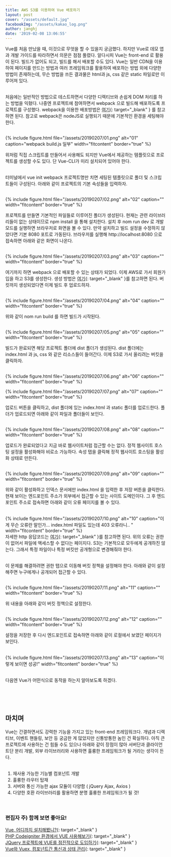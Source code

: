 ```yaml
---
title: AWS S3를 이용하여 Vue 배포하기
layout: post
cover: "/assets/default.jpg"
facebookImg: "/assets/kakao_log.png"
author: janghj
date: '2019-02-08 13:06:55'
---
```


Vue를 처음 만났을 때, 이것으로 무엇을 할 수 있을지 궁금했다. 하지만 Vue로 데모 앱과 개발 가이드를 따라하면서 의문은 점점 풀렸다. 알다시피 Vue는 front-end 로 활용이 된다. 빌드가 없어도 되고, 빌드를 해서 배포할 수도 있다. Vue는 일반 CDN을 이용하여 페이지를 만드는 방법과 여러 프레임워크를 활용하여 배포하는 방법 외에 다양한 방법이 존재하는데, 무슨 방법을 쓰든 결과물은 html과 js, css 같은 static 파일로만 이루어져 있다. <br><br> 

처음에는 일반적인 방법으로 테스트하면서 다양한 디렉티브와 손쉽게 DOM 처리를 하는 방법을 익혔다. 나중엔 프로젝트에 참여하면서 webpack 으로 빌드해 배포하도록 프로젝트를 구성했다. webpack을 이용한 배포방법은  [여기](https://kr.vuejs.org/v2/guide/installation.html#%EA%B0%9C%EB%B0%9C-vs-%EB%B0%B0%ED%8F%AC-%EB%AA%A8%EB%93%9C){: target="_blank" } 를 참고하면 된다. 참고로 webpack은 nodeJS로 실행되기 때문에 기본적인 환경을 세팅해야 한다.<br><br>

{% include figure.html file="/assets/20190207/01.png" alt="01" caption="webpack build.js 일부" width="fitcontent" border="true" %} 

위처럼 직접 스크립트를 만들어서 사용해도 되지만 Vue에서 제공하는 템플릿으로 프로젝트를 생성할 수도 있다. 단 Vue-CLI가 미리 설치되어 있어야 한다.<br><br>

터미널에서 vue init webpack 프로젝트명만 치면 세팅된 템플릿으로 폴더 및 스크립트들이 구성된다. 아래와 같이 프로젝트의 기본 속성들을 입력하자.<br><br>

{% include figure.html file="/assets/20190207/02.png" alt="02" caption="" width="fitcontent" border="true" %}<br>

프로젝트를 만들면 기본적인 파일들로 이루어진 폴더가 생성된다. 현재는 관련 라이브러리들이 없는 상태이므로  npm install 을 통해 설치한다. 설치 후 nom run dev 로 개발모드를 실행하면 브라우저로 화면을 볼 수 있다. 만약 설치하고 빌드 설정을 수정하지 않았다면 기본 8080 포트로 가동된다. 브라우저를 실행해 http://localhost:8080 으로 접속하면 아래와 같은 화면이 나온다. <br><br>

{% include figure.html file="/assets/20190207/03.png" alt="03" caption="" width="fitcontent" border="true" %}<br>

여기까지 하면 webpack 으로 배포할 수 있는 상태가 되었다. 이제 AWS로 가서 회원가입을 하고 S3를 생성한다.  생성 방법은 [여기](https://docs.aws.amazon.com/ko_kr/AmazonS3/latest/user-guide/create-bucket.html){: target="_blank" }를 참고하면 된다. 버킷까지 생성되었다면 이제 빌드 후 업로드하자. <br><br>

{% include figure.html file="/assets/20190207/04.png" alt="04" caption="" width="fitcontent" border="true" %}

위와 같이 nom run build 를 하면 빌드가 시작된다. <br><br>

{% include figure.html file="/assets/20190207/05.png" alt="05" caption="" width="fitcontent" border="true" %}

빌드가 완료되면 해당 프로젝트 폴더에 dist 폴더가 생성된다. dist 폴더에는 index.html 과 js, css 와 같은 리소스들이 들어간다. 이제 S3로 가서 올리려는 버킷을 클릭하자.<br><br>

{% include figure.html file="/assets/20190207/06.png" alt="06" caption="" width="fitcontent" border="true" %}

{% include figure.html file="/assets/20190207/07.png" alt="07" caption="" width="fitcontent" border="true" %}

업로드 버튼을 클릭하고, dist 폴더에 있는 index.html 과 static 폴더를 업로드한다. 폴더가 업로드되면 아래와 같이 파일과 폴더들이 보인다.<br><br>

{% include figure.html file="/assets/20190207/08.png" alt="08" caption="" width="fitcontent" border="true" %}

업로드가 완료되었다고 지금 바로 웹사이트처럼 접근할 수는 없다. 정적 웹사이트 호스팅 설정을 활성화해야 비로소 가능하다. 속성 탭을 클릭해 정적 웹사이트 호스팅을 활성화 상태로 만든다. <br><br>

{% include figure.html file="/assets/20190207/09.png" alt="09" caption="" width="fitcontent" border="true" %}

위와 같이 활성화하고 인덱스 문서에만 index.html 을 입력한 후 저장 버튼을 클릭한다. 현재 보이는 엔드포인트 주소가 외부에서 접근할 수 있는 사이트 도메인이다. 그 후 엔드포인트 주소로 접속하면 아래와 같이 오류 페이지를 볼 수 있다. <br><br>

{% include figure.html file="/assets/20190207/10.png" alt="10" caption="이게 무슨 오류란 말인가…  index.html 파일도 있는데 403 오류라니.. " width="fitcontent" border="true" %} 
<br>
자세한 http 응답코드는  [여기](https://ko.wikipedia.org/wiki/HTTP_%EC%83%81%ED%83%9C_%EC%BD%94%EB%93%9C){: target="_blank" }를 참고하면 된다. 위의 오류는 권한이 없어서 파일에 액세스할 수 없다는 페이지다.  S3는 기본적으로 모두에게 공개하진 않는다. 그래서 특정 파일이나 특정 버킷만 공개형으로 변경해줘야 한다. <br><br>

이 문제를 해결하려면 권한 탭으로 이동해 버킷 정책을 설정해야 한다. 아래와 같이 설정해주면 누구에게나 공개되어 접근할 수 있다.<br><br>

{% include figure.html file="/assets/20190207/11.png" alt="11" caption="" width="fitcontent" border="true" %}

위 내용을 아래와 같이 버킷 정책으로 설정한다. <br><br>

{% include figure.html file="/assets/20190207/12.png" alt="12" caption="" width="fitcontent" border="true" %}

설정을 저장한 후 다시 엔드포인트로 접속하면 아래와 같이 로컬에서 보였던 페이지가 보인다. <br><br>

{% include figure.html file="/assets/20190207/13.png" alt="13" caption="이렇게 보이면 성공!" width="fitcontent" border="true" %} 

<br>
다음엔 Vue가 어떤식으로 동작을 하는지 알아보도록 하겠다.

<br><br><br>

## 마치며
Vue는 간결하면서도 강력한 기능을 가지고 있는 front-end 프레임워크다. 개념과 디렉티브, 이벤트 핸들링, 보안 등 궁금한 게 많았지만 신통방통한 놈인 건 확실하다. 아직 큰 프로젝트에 사용하는 건 힘들 수도 있으나 아래와 같이 장점이 많아 서버단과 클라이언트단 분리 개발, 외부 라이브러리와 사용하면 훌륭한 프레임워크가 될 거라는 생각이 든다.<br><br>
 
1. 재사용 가능한 기능별 컴포넌트 개발
2. 훌륭한 라우터 탑재
3. 서버와 통신 가능한 ajax 모듈이 다양함 ( jQuery Ajax, Axios )
4. 다양한 호환 라이브러리를 활용하면 분명 훌륭한 프레임워크가 될 것!
<br><br><br>


### 편집자 주) 함께 보면 좋아요!
[Vue, 어디까지 설치해봤니?](http://labs.brandi.co.kr/2018/05/03/kwakjs.html){: target="_blank" }<br>
[PHP Codeigniter 환경에서 VUE 사용해보기](http://labs.brandi.co.kr/2018/08/07/kangww.html){: target="_blank" }<br>
[JQuery 프로젝트에 VUE를 점진적으로 도입하기](http://labs.brandi.co.kr/2018/10/23/chunbs.html){: target="_blank" }<br>
[Vue와 Vuex, 컴포넌트간 통신과 상태 관리](http://labs.brandi.co.kr/2018/12/13/kangww.html){: target="_blank" }<br>